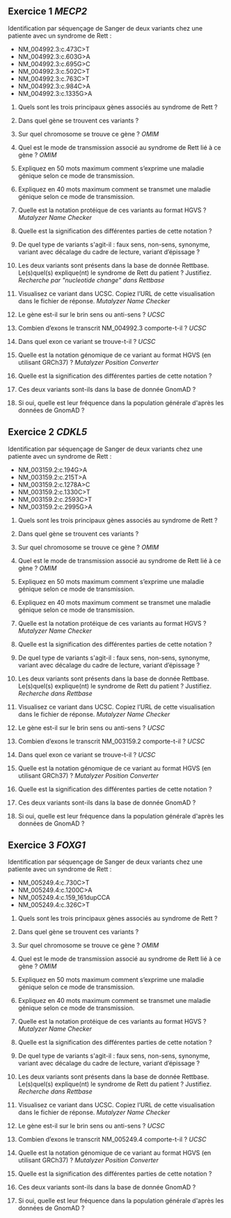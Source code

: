 ## Exercice 1 *MECP2*
Identification par séquençage de Sanger de deux variants chez une patiente avec un syndrome de Rett :
* NM_004992.3:c.473C>T
* NM_004992.3:c.603G>A
* NM_004992.3:c.695G>C
* NM_004992.3:c.502C>T
* NM_004992.3:c.763C>T
* NM_004992.3:c.984C>A
* NM_004992.3:c.1335G>A

1. Quels sont les trois principaux gènes associés au syndrome de Rett ?
2. Dans quel gène se trouvent ces variants ?
3. Sur quel chromosome se trouve ce gène ? *OMIM*
4. Quel est le mode de transmission associé au syndrome de Rett lié à ce gène ? *OMIM*
5. Expliquez en 50 mots maximum comment s’exprime une maladie génique selon ce mode de transmission.
6. Expliquez en 40 mots maximum comment se transmet une maladie génique selon ce mode de transmission.

7. Quelle est la notation protéique de ces variants au format HGVS ? *Mutalyzer Name Checker*
8. Quelle est la signification des différentes parties de cette notation ?
9. De quel type de variants s'agit-il : faux sens, non-sens, synonyme, variant avec décalage du cadre de lecture, variant d’épissage ?

10. Les deux variants sont présents dans la base de donnée Rettbase. Le(s)quel(s) explique(nt) le syndrome de Rett du patient ? Justifiez. *Recherche par "nucleotide change" dans Rettbase*

11. Visualisez ce variant dans UCSC. Copiez l’URL de cette visualisation dans le fichier de réponse. *Mutalyzer Name Checker*
12. Le gène est-il sur le brin sens ou anti-sens ? *UCSC*
13. Combien d’exons le transcrit NM_004992.3 comporte-t-il ? *UCSC*
14. Dans quel exon ce variant se trouve-t-il ? *UCSC*

15. Quelle est la notation génomique de ce variant au format HGVS (en utilisant GRCh37) ? *Mutalyzer Position Converter*
16. Quelle est la signification des différentes parties de cette notation ?
17. Ces deux variants sont-ils dans la base de donnée GnomAD ?
18. Si oui, quelle est leur fréquence dans la population générale d'après les données de GnomAD ?

## Exercice 2 *CDKL5*
Identification par séquençage de Sanger de deux variants chez une patiente avec un syndrome de Rett :
* NM_003159.2:c.194G>A
* NM_003159.2:c.215T>A
* NM_003159.2:c.1278A>C
* NM_003159.2:c.1330C>T
* NM_003159.2:c.2593C>T
* NM_003159.2:c.2995G>A


1. Quels sont les trois principaux gènes associés au syndrome de Rett ?
2. Dans quel gène se trouvent ces variants ?
3. Sur quel chromosome se trouve ce gène ? *OMIM*
4. Quel est le mode de transmission associé au syndrome de Rett lié à ce gène ? *OMIM*
5. Expliquez en 50 mots maximum comment s’exprime une maladie génique selon ce mode de transmission.
6. Expliquez en 40 mots maximum comment se transmet une maladie génique selon ce mode de transmission.

7. Quelle est la notation protéique de ces variants au format HGVS ? *Mutalyzer Name Checker*
8. Quelle est la signification des différentes parties de cette notation ?
9. De quel type de variants s'agit-il : faux sens, non-sens, synonyme, variant avec décalage du cadre de lecture, variant d’épissage ?

10. Les deux variants sont présents dans la base de donnée Rettbase. Le(s)quel(s) explique(nt) le syndrome de Rett du patient ? Justifiez. *Recherche dans Rettbase*

11. Visualisez ce variant dans UCSC. Copiez l’URL de cette visualisation dans le fichier de réponse. *Mutalyzer Name Checker*
12. Le gène est-il sur le brin sens ou anti-sens ? *UCSC*
13. Combien d’exons le transcrit NM_003159.2 comporte-t-il ? *UCSC*
14. Dans quel exon ce variant se trouve-t-il ? *UCSC*

15. Quelle est la notation génomique de ce variant au format HGVS (en utilisant GRCh37) ? *Mutalyzer Position Converter*
16. Quelle est la signification des différentes parties de cette notation ?
17. Ces deux variants sont-ils dans la base de donnée GnomAD ?
18. Si oui, quelle est leur fréquence dans la population générale d'après les données de GnomAD ?

## Exercice 3 *FOXG1*
Identification par séquençage de Sanger de deux variants chez une patiente avec un syndrome de Rett :
* NM_005249.4:c.730C>T
* NM_005249.4:c.1200C>A
* NM_005249.4:c.159_161dupCCA
* NM_005249.4:c.326C>T

1. Quels sont les trois principaux gènes associés au syndrome de Rett ?
2. Dans quel gène se trouvent ces variants ?
3. Sur quel chromosome se trouve ce gène ? *OMIM*
4. Quel est le mode de transmission associé au syndrome de Rett lié à ce gène ? *OMIM*
5. Expliquez en 50 mots maximum comment s’exprime une maladie génique selon ce mode de transmission.
6. Expliquez en 40 mots maximum comment se transmet une maladie génique selon ce mode de transmission.

7. Quelle est la notation protéique de ces variants au format HGVS ? *Mutalyzer Name Checker*
8. Quelle est la signification des différentes parties de cette notation ?
9. De quel type de variants s'agit-il : faux sens, non-sens, synonyme, variant avec décalage du cadre de lecture, variant d’épissage ?

10. Les deux variants sont présents dans la base de donnée Rettbase. Le(s)quel(s) explique(nt) le syndrome de Rett du patient ? Justifiez. *Recherche dans Rettbase*

11. Visualisez ce variant dans UCSC. Copiez l’URL de cette visualisation dans le fichier de réponse. *Mutalyzer Name Checker*
12. Le gène est-il sur le brin sens ou anti-sens ? *UCSC*
13. Combien d’exons le transcrit NM_005249.4 comporte-t-il ? *UCSC*

15. Quelle est la notation génomique de ce variant au format HGVS (en utilisant GRCh37) ? *Mutalyzer Position Converter*
16. Quelle est la signification des différentes parties de cette notation ?
17. Ces deux variants sont-ils dans la base de donnée GnomAD ?
18. Si oui, quelle est leur fréquence dans la population générale d'après les données de GnomAD ?
